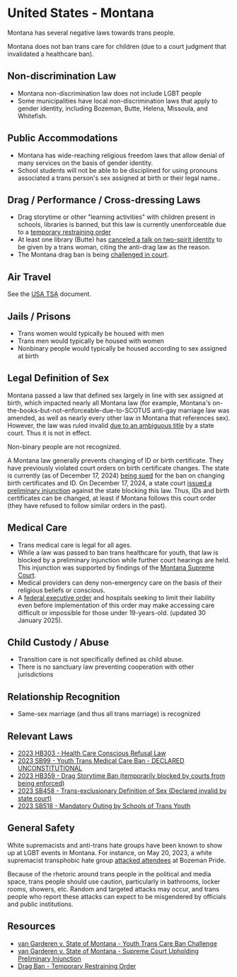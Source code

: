# United States - Montana

Montana has several negative laws towards trans people.

Montana does not ban trans care for children (due to a court judgment
that invalidated a healthcare ban).

## Non-discrimination Law

 * Montana non-discrimination law does not include LGBT people
 * Some municipalities have local non-discrimination laws that apply to
   gender identity, including Bozeman, Butte, Helena, Missoula, and Whitefish.

## Public Accommodations

 * Montana has wide-reaching religious freedom laws that allow denial of
   many services on the basis of gender identity.
 * School students will not be able to be disciplined for using
   pronouns associated a trans person's sex assigned at birth or their
   legal name..

## Drag / Performance / Cross-dressing Laws

 * Drag storytime or other "learning activities" with children present
   in schools, libraries is banned, but this law is currently
   unenforceable due to a [temporary restraining
   order](https://storage.courtlistener.com/recap/gov.uscourts.mtd.73809/gov.uscourts.mtd.73809.13.0.pdf)
 * At least one library (Butte) has [canceled a talk on two-spirit
   identity](https://mtstandard.com/news/local/butte-silver-bow-county-halts-transgender-woman-s-library-lecture/article_9771f330-00d3-11ee-9c16-6fa909f26697.html)
   to be given by a trans woman, citing the anti-drag law as the reason.
 * The Montana drag ban is being
   [challenged in court](https://billingsgazette.com/montana-drag-reading-ban-lawsuit/article_bbbc9f32-f278-5957-9f09-504fdbe02450.html).

## Air Travel

See the [USA TSA](notes/tsa.md) document.

## Jails / Prisons

 * Trans women would typically be housed with men
 * Trans men would typically be housed with women
 * Nonbinary people would typically be housed according to sex
   assigned at birth

## Legal Definition of Sex

Montana passed a law that defined sex largely in line with sex assigned
at birth, which impacted nearly all Montana law (for example, Montana's
on-the-books-but-not-enforceable-due-to-SCOTUS anti-gay marriage law was
amended, as well as nearly every other law in Montana that references
sex).  However, the law was ruled invalid [due to an ambiguous
title](https://dailymontanan.com/2024/06/25/montana-law-defining-sex-as-male-or-female-unconstitutional-judge-says/)
by a state court.  Thus it is not in effect.

Non-binary people are not recognized.

A Montana law generally prevents changing of ID or birth certificate.
They have previously violated court orders on birth certificate changes.
The state is currently (as of December 17, 2024) [being
sued](https://thehill.com/homenews/lgbtq/4603075-montana-sued-over-refusal-to-amend-transgender-peoples-identity-documents/)
for the ban on changing birth certificates and ID.  On December 17,
2024, a state court [issued a preliminary
injunction](https://assets.aclu.org/live/uploads/2024/12/Order-Motion-for-Preliminary-Injunction.pdf)
against the state blocking this law. Thus, IDs and birth certificates
can be changed, at least if Montana follows this court order (they have
refused to follow similar orders in the past).

## Medical Care

 * Trans medical care is legal for all ages.
 * While a law was passed to ban trans healthcare for youth, that law
   is blocked by a preliminary injunction while further court hearings
   are held. This injunction was supported by findings of the [Montana
   Supreme
   Court](https://assets.aclu.org/live/uploads/2024/12/Opinion-Published-6.pdf).
 * Medical providers can deny non-emergency care on the basis of their
   religious beliefs or conscious.
 * A [federal executive
   order](https://www.whitehouse.gov/presidential-actions/2025/01/protecting-children-from-chemical-and-surgical-mutilation/)
   and hospitals seeking to limit their liability even before
   implementation of this order may make accessing care difficult or
   impossible for those under 19-years-old. (updated 30 January 2025).

## Child Custody / Abuse

 * Transition care is not specifically defined as child abuse.
 * There is no sanctuary law preventing cooperation with other
   jurisdictions
 
## Relationship Recognition

 * Same-sex marriage (and thus all trans marriage) is recognized

## Relevant Laws

 * [2023 HB303 - Health Care Conscious Refusal Law](https://legiscan.com/MT/text/HB303/id/2785644)
 * [2023 SB99 - Youth Trans Medical Care Ban - DECLARED UNCONSTITUTIONAL](https://legiscan.com/MT/text/SB99/id/2786141)
 * [2023 HB359 - Drag Storytime Ban (temporarily blocked by courts from being enforced)](https://legiscan.com/MT/text/HB359/id/2804104)
 * [2023 SB458 - Trans-exclusionary Definition of Sex (Declared invalid by state court)](https://legiscan.com/MT/text/SB458/id/2796910)
 * [2023 SB518 - Mandatory Outing by Schools of Trans Youth](https://legiscan.com/MT/text/SB518/id/2800789)

## General Safety

White supremacists and anti-trans hate groups have been known to show up
at LGBT events in Montana. For instance, on May 20, 2023, a white
supremacist transphobic hate group [attacked attendees](https://www.losangelesblade.com/2023/05/21/bozeman-pride-marred-by-white-supremacy-anti-lgbtq-groups/)
at Bozeman Pride.

Because of the rhetoric around trans people in the political and media
space, trans people should use caution, particularly in bathrooms,
locker rooms, showers, etc.  Random and targeted attacks may occur, and
trans people who report these attacks can expect to be misgendered by
officials and public institutions.

## Resources

 * [van Garderen v. State of Montana - Youth Trans Care Ban Challenge](https://lambdalegal.org/case/van-garderen-v-state-of-montana/)
 * [van Garderen v. State of Montana - Supreme Court Upholding
   Preliminary
   Injunction](https://assets.aclu.org/live/uploads/2024/12/Opinion-Published-6.pdf)
 * [Drag Ban - Temporary Restraining Order](https://storage.courtlistener.com/recap/gov.uscourts.mtd.73809/gov.uscourts.mtd.73809.13.0.pdf)

